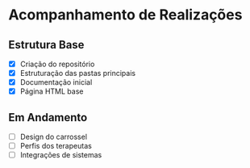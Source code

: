 # Acompanhamento de Realizações

## Estrutura Base
- [x] Criação do repositório
- [x] Estruturação das pastas principais
- [x] Documentação inicial
- [x] Página HTML base

## Em Andamento
- [ ] Design do carrossel
- [ ] Perfis dos terapeutas
- [ ] Integrações de sistemas
